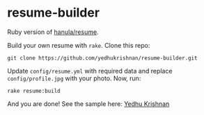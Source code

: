 # resume-builder

Ruby version of [hanula/resume](https://github.com/hanula/resume).

Build your own resume with `rake`. Clone this repo:

    git clone https://github.com/yedhukrishnan/resume-builder.git

Update `config/resume.yml` with required data and replace `config/profile.jpg` with your photo. Now, run:

    rake resume:build

And you are done! See the sample here: [Yedhu Krishnan](http://yedhukrishnan.github.io/resume/)
